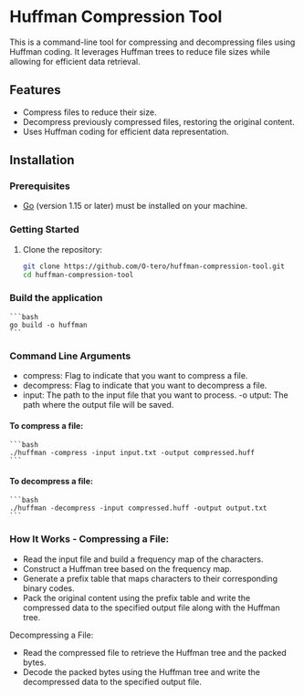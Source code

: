 # Huffman Compression Tool

This is a command-line tool for compressing and decompressing files using Huffman coding. It leverages Huffman trees to reduce file sizes while allowing for efficient data retrieval.

## Features

- Compress files to reduce their size.
- Decompress previously compressed files, restoring the original content.
- Uses Huffman coding for efficient data representation.

## Installation

### Prerequisites

- [Go](https://golang.org/dl/) (version 1.15 or later) must be installed on your machine.

### Getting Started

1. Clone the repository:
   ```bash
   git clone https://github.com/O-tero/huffman-compression-tool.git
   cd huffman-compression-tool
   ```

### Build the application

    ```bash
    go build -o huffman
    ```

### Command Line Arguments

- compress: Flag to indicate that you want to compress a file.
- decompress: Flag to indicate that you want to decompress a file.
- input: The path to the input file that you want to process.
  -o utput: The path where the output file will be saved.


#### To compress a file:

    ```bash
    ./huffman -compress -input input.txt -output compressed.huff
    ```

#### To decompress a file:
    ```bash
    ./huffman -decompress -input compressed.huff -output output.txt
    ```

### How It Works - Compressing a File:

- Read the input file and build a frequency map of the characters.
- Construct a Huffman tree based on the frequency map.
- Generate a prefix table that maps characters to their corresponding binary codes.
- Pack the original content using the prefix table and write the compressed data to the specified output file along with the Huffman tree.

Decompressing a File:

- Read the compressed file to retrieve the Huffman tree and the packed bytes.
- Decode the packed bytes using the Huffman tree and write the decompressed data to the specified output file.
